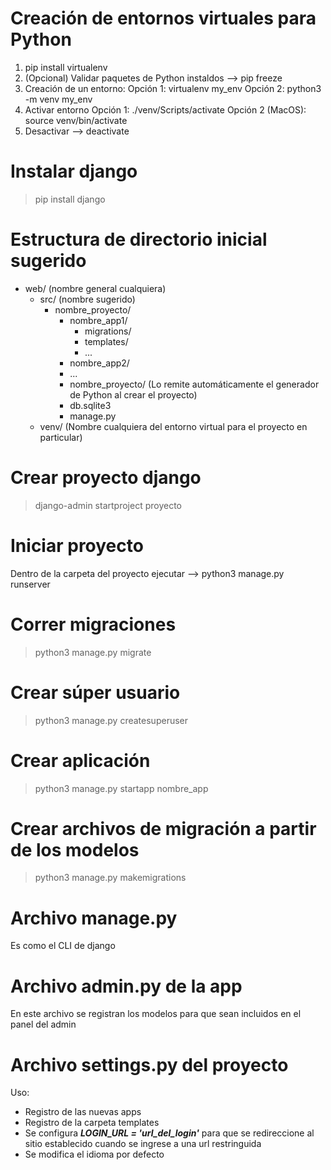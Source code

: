 # Creación de entornos virtuales para Python

1. pip install virtualenv
2. (Opcional) Validar paquetes de Python instaldos --> pip freeze
3. Creación de un entorno:
   Opción 1: virtualenv my_env
   Opción 2: python3 -m venv my_env
4. Activar entorno
    Opción 1: ./venv/Scripts/activate
    Opción 2 (MacOS): source venv/bin/activate
5. Desactivar --> deactivate


# Instalar django

> pip install django

# Estructura de directorio inicial sugerido

- web/ (nombre general cualquiera)
  - src/ (nombre sugerido)
    - nombre_proyecto/
      - nombre_app1/
        - migrations/
        - templates/
        - ...
      - nombre_app2/
      - ...
      - nombre_proyecto/ (Lo remite automáticamente el generador de Python al crear el proyecto)
      - db.sqlite3
      - manage.py
  - venv/ (Nombre cualquiera del entorno virtual para el proyecto en particular) 

# Crear proyecto django

> django-admin startproject proyecto

# Iniciar proyecto

Dentro de la carpeta del proyecto ejecutar --> python3 manage.py runserver

# Correr migraciones

> python3 manage.py migrate

# Crear súper usuario 

> python3 manage.py createsuperuser

# Crear aplicación

> python3 manage.py startapp nombre_app

# Crear archivos de migración a partir de los modelos

> python3 manage.py makemigrations

# Archivo manage.py

Es como el CLI de django

# Archivo admin.py de la app

En este archivo se registran los modelos para que sean incluidos en el panel del admin

# Archivo settings.py del proyecto

Uso:

- Registro de las nuevas apps
- Registro de la carpeta templates
- Se configura ***LOGIN_URL = 'url_del_login'*** para que se redireccione al sitio establecido cuando se ingrese a una 
url restringuida
- Se modifica el idioma por defecto
